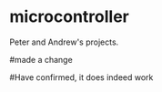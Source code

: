 # microcontroller
Peter and Andrew's projects.

#made a change

#Have confirmed, it does indeed work
